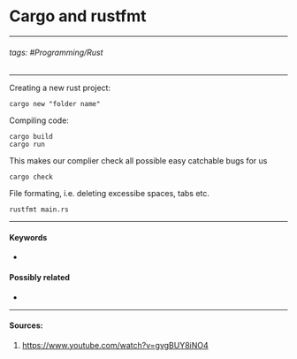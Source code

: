 # Cargo and rustfmt
***
###### tags: #Programming/Rust 
***
Creating a new rust project:
```
cargo new "folder name"
```
Compiling code:
```
cargo build
cargo run
```
This makes our complier check all possible easy catchable bugs for us
```
cargo check
```
File formating, i.e. deleting excessibe spaces, tabs etc.
```
rustfmt main.rs
```
***
#### Keywords
- 
#### Possibly related
- 
***
#### Sources:
1. https://www.youtube.com/watch?v=gvgBUY8iNO4